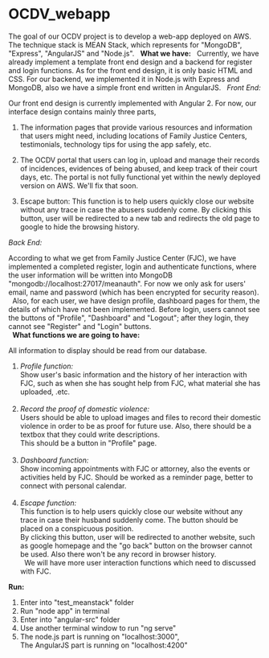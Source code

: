 # OCDV_webapp  

The goal of our OCDV project is to develop a web-app deployed on AWS. The technique stack is MEAN Stack, which represents for  "MongoDB", "Express", "AngularJS" and  "Node.js".
 
**What we have:**
 
Currently, we have already implement a template front end design and a backend for register and login functions. As for the front end design, it is only basic HTML and CSS. For our backend, we implemented it in Node.js with Express and MongoDB, also we have a simple front end written in AngularJS.
 
_Front End:_  

Our front end design is currently implemented with Angular 2. For now, our interface design contains mainly three parts,

1) The information pages that provide various resources and information that users might need, including locations of Family Justice Centers, testimonials, technology tips for using the app safely, etc. 

2) The OCDV portal that users can log in, upload and manage their records of incidences, evidences of being abused, and keep track of their court days, etc. The portal is not fully functional yet within the newly deployed version on AWS. We'll fix that soon.

3) Escape button: This function is to help users quickly close our website without any trace in case the abusers suddenly come. By clicking this button, user will be redirected to a new tab and redirects the old page to google to hide the browsing history.  

_Back End:_  

According to what we get from Family Justice Center (FJC), we have implemented a completed register, login and authenticate functions, where the user information will be written into MongoDB "mongodb://localhost:27017/meanauth". For now we only ask for users' email, name and password (which has been encrypted for security reason).  
 
Also, for each user, we have design profile, dashboard pages for them, the details of which have not been implemented. Before login, users cannot see the buttons of "Profile", "Dashboard" and "Logout"; after they login, they cannot see "Register" and "Login" buttons.  
 
**What functions we are going to have:**  

All information to display should be read from our database.  

1.	*Profile function:*  
Show user's basic information and the history of her interaction with FJC, such as when she has sought help from FJC, what material she has uploaded, .etc.  
 
2.	*Record the proof of domestic violence:*  
Users should be able to upload images and files to record their domestic violence in order to be as proof for future use. Also, there should be a textbox that they could write descriptions.  
This should be a button in "Profile" page.  
 
3.	*Dashboard function:*  
Show incoming appointments with FJC or attorney, also the events or activities held by FJC. 
Should be worked as a reminder page, better to connect with personal calendar.  
 
4.	*Escape function:*  
This function is to help users quickly close our website without any trace in case their husband suddenly come. The button should be placed on a conspicuous position.  
By clicking this button, user will be redirected to another website, such as google homepage and the "go back" button on the browser cannot be used. Also there won't be any record in browser history.  
 
We will have more user interaction functions which need to discussed with FJC.  

**Run:**  
1.	Enter into "test_meanstack" folder  
2.	Run "node app" in terminal  
3.	Enter into "angular-src" folder  
4.	Use another terminal window to run "ng serve"  
5.	The node.js part is running on "localhost:3000",  
The AngularJS part is running on "localhost:4200"  
 
